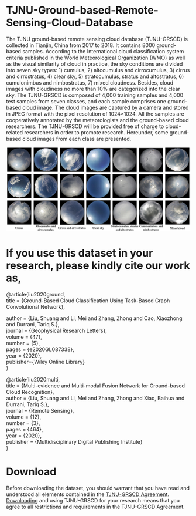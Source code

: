 # TJNU-Ground-based-Remote-Sensing-Cloud-Database

The TJNU ground-based remote sensing cloud database (TJNU-GRSCD) is collected in Tianjin, China from 2017 to 2018. It contains 8000 ground-based samples. According to the International cloud classification system criteria published in the World Meteorological Organization (WMO) as well as the visual similarity of cloud in practice, the sky conditions are divided into seven sky types: 1) cumulus, 2) altocumulus and cirrocumulus, 3) cirrus and cirrostratus, 4) clear sky, 5) stratocumulus, stratus and altostratus, 6) cumulonimbus and nimbostratus, 7) mixed cloudness. Besides, cloud images with cloudiness no more than 10% are categorized into the clear sky. The TJNU-GRSCD is composed of 4,000 training samples and 4,000 test samples from seven classes, and each sample comprises one ground-based cloud image. The cloud images are captured by a camera and stored in JPEG format with the pixel resolution of 1024×1024. All the samples are cooperatively annotated by the meteorologists and the ground-based cloud researchers. The TJNU-GRSCD will be provided free of charge to cloud-related researchers in order to promote research. Hereunder, some ground-based cloud images from each class are presented.

![image](https://github.com/shuangliutjnu/TJNU-Ground-based-Remote-Sensing-Cloud-Database/blob/main/image.png)

# If you use this dataset in your research, please kindly cite our work as,
@article{liu2020ground,  
title = {Ground-Based Cloud Classification Using Task-Based Graph Convolutional Network},

author = {Liu, Shuang and Li, Mei and Zhang, Zhong and Cao, Xiaozhong and Durrani, Tariq S.},  
journal = {Geophysical Research Letters},  
volume = {47},  
number = {5},  
pages = {e2020GL087338},  
year = {2020},  
publisher={Wiley Online Library}  
}

@article{liu2020multi,  
title = {Multi-evidence and Multi-modal Fusion Network for Ground-based Cloud Recognition},  
author = {Liu, Shuang and Li, Mei and Zhang, Zhong and Xiao, Baihua and Durrani, Tariq S.},  
journal = {Remote Sensing},  
volume = {12},  
number = {3},  
pages = {464},  
year = {2020},  
publisher = {Multidisciplinary Digital Publishing Institute}  
}

# Download
Before downloading the dataset, you should warrant that you have read and understood all elements contained in the [TJNU-GRSCD Agreement](https://github.com/shuangliutjnu/TJNU-Ground-based-Remote-Sensing-Cloud-Database/blob/main/TJNU-GRSCD%20Agreement.pdf). [Downloading](https://drive.google.com/file/d/1H5jK4LFeGGEZF-kcexUxb0oG7mIZW9A5/view?usp=sharing) and using TJNU-GRSCD for your research means that you agree to all restrictions and requirements in the TJNU-GRSCD Agreement.

